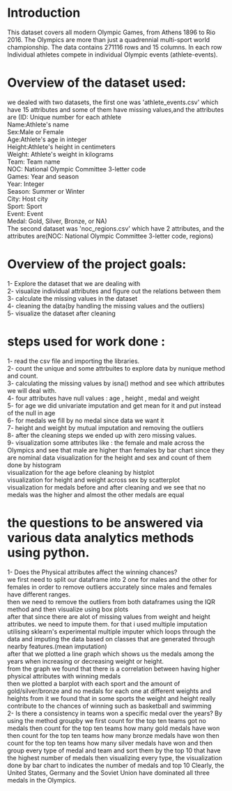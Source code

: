 # Introduction  
  This dataset covers all modern Olympic Games, from Athens 1896 to Rio 2016.
  The Olympics are more than just a quadrennial multi-sport world championship.
  The data contains 271116 rows and 15 columns.
  In each row Individual athletes compete in individual Olympic events (athlete-events).
 
# Overview of the dataset used:
  we dealed with two datasets, the first one was 'athlete_events.csv' which have 15 attributes and some of them have missing values,and the attributes are (ID: Unique number for each athlete  
Name:Athlete's name  
Sex:Male or Female  
Age:Athlete's age in integer   
Height:Athlete's height in centimeters  
Weight: Athlete's weight in kilograms  
Team: Team name  
NOC: National Olympic Committee 3-letter code  
Games: Year and season  
Year: Integer  
Season: Summer or Winter  
City: Host city  
Sport: Sport  
Event: Event  
Medal: Gold, Silver, Bronze, or NA)  
The second dataset was 'noc_regions.csv' which have 2 attributes, and the attributes are(NOC: National Olympic Committee 3-letter code, regions)
 
# Overview of the project goals:
  1- Explore the dataset that we are dealing with  
  2- visualize individual attributes and figure out the relations between them  
  3- calculate the missing values in the dataset  
  4- cleaning the data(by handling the missing values and the outliers)  
  5- visualize the dataset after cleaning   
  
# steps used for work done :
1- read the csv file  and importing the libraries.  
2- count the unique and some attrbuites to explore data by nunique method and count.     
3- calculating the missing values by isna() method and see which attributes we will deal with.  
4- four attributes have null values : age , height , medal and weight  
5- for age we did univariate imputation and get mean for it and put instead of the null in age  
6- for medals we fill by no medal since data we want it  
7- height and weight by mutual imputation and removing the outliers  
8- after the cleaning steps we ended up with zero missing values.  
9- visualization some attributes like : the female and male across the Olympics  and see that male are higher than females by bar chart since they are nominal data
visualization for the  height and sex and count of them done by histogram   
visualization for the age before cleaning by histplot  
visualization for height and weight across sex by scatterplot   
visualization for medals before and after cleaning and we see that no medals was the higher and almost the other medals are equal
 
  
# the  questions to be answered via various data analytics methods using python.
  1- Does the Physical attributes affect the winning chances?  
     we first need to split our dataframe into 2 one for males and the other for females in order to remove outliers accurately since males and females have       different ranges.  
     then we need to remove the outliers from both dataframes using the IQR method and then visualize using box plots  
     after that since there are alot of missing values from weight and height attributes. we need to impute them. for that i used multiple imputation             utilising sklearn's experimental multiple imputer which loops through the data and imputing the data based on classes that are generated through nearby        features.(mean imputation)  
     after that we plotted a line graph which shows us the medals among the years when increasing or decreasing weight or height.  
     from the graph we found that there is a correlation between having higher physical attributes with winning medals  
    then we plotted a barplot with each sport and the amount of gold/silver/bronze and no medals for each one at different weights and heights
    from it we found that in some sports the weight and height really contribute to the chances of winning such as basketball and swimming   
  2- Is there a consistency in teams won a specific medal over the years?
    By using the method groupby we first count for the top ten teams got no medals 
    then count for the top ten teams how many gold medals have won
    then count for the top ten teams how many bronze medals have won
    then count for the top ten teams how many silver medals have won
    and then group every type of medal and team
    and sort them by the top 10 that have the highest number of medals then visualizing  every type, the visualization done by bar chart     to indicates the number of medals and top 10
    Clearly, the United States, Germany and the Soviet Union have dominated all three medals in the Olympics.
  
 
